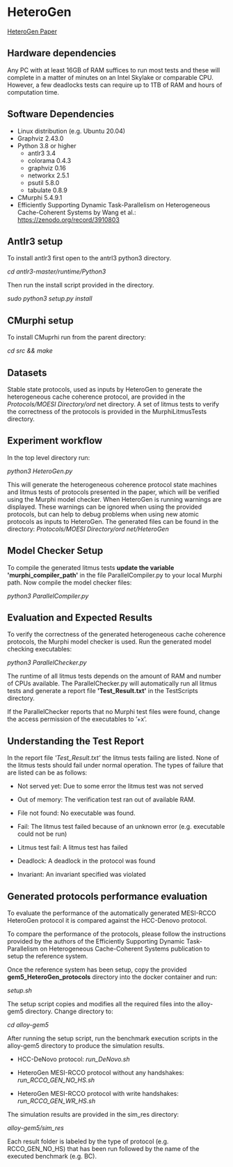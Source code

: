 # HeteroGen
[HeteroGen Paper](https://github.com/Errare-humanum-est/HeteroGen/blob/4b461e10eb93145de129d942ca78a2b551eea3f7/HeteroGen%20HPCA22.pdf)

## Hardware dependencies

Any PC with at least 16GB of RAM suffices to run most tests and these will complete in a matter of minutes on an Intel Skylake or comparable CPU.
However, a few deadlocks tests can require up to 1TB of RAM and hours of computation time.

## Software Dependencies

- Linux distribution (e.g. Ubuntu 20.04)
- Graphviz 2.43.0
- Python 3.8 or higher
  - antlr3 3.4
  - colorama 0.4.3
  - graphviz 0.16
  - networkx 2.5.1
  - psutil 5.8.0
  - tabulate 0.8.9
- CMurphi 5.4.9.1
- Efficiently Supporting Dynamic Task-Parallelism on Heterogeneous Cache-Coherent Systems by Wang et al.: https://zenodo.org/record/3910803

## Antlr3 setup

To install antlr3 first open to the antrl3 python3 directory. 

  *cd antlr3-master/runtime/Python3*

Then run the install script provided in the directory.

  *sudo python3 setup.py install*

## CMurphi setup
To install CMuprhi run from the parent directory:

  *cd src && make*

## Datasets

Stable state protocols, used as inputs by HeteroGen to generate the heterogeneous cache coherence protocol, are provided in the *Protocols/MOESI Directory/ord* net directory. A set of litmus tests to verify the correctness of the protocols is provided in the MurphiLitmusTests directory.

## Experiment workflow
In the top level directory run:

*python3 HeteroGen.py*


This will generate the heterogeneous coherence protocol state machines and litmus tests of protocols presented in the paper, which
will be verified using the Murphi model checker. When HeteroGen is running warnings are displayed. These warnings can be ignored when using the provided protocols, but can help to debug problems when using new atomic protocols as inputs to HeteroGen.
The generated files can be found in the directory: *Protocols/MOESI Directory/ord net/HeteroGen*
 

## Model Checker Setup

To compile the generated litmus tests **update the variable 'murphi_compiler_path'** in the file ParallelCompiler.py to your local Murphi path. Now compile the model checker files:

*python3 ParallelCompiler.py*

## Evaluation and Expected Results

To verify the correctness of the generated heterogeneous cache coherence protocols, the Murphi model checker is used. Run the generated model checking executables:

*python3 ParallelChecker.py*

The runtime of all litmus tests depends on the amount of RAM and number of CPUs available. The ParallelChecker.py will automatically run all litmus tests and generate a report file **'Test_Result.txt'** in the TestScripts directory.

If the ParallelChecker reports that no Murphi test files were found, change the access permission of the executables to ’+x’.

## Understanding the Test Report

In the report file *'Test_Result.txt'* the litmus tests failing are listed. None of the litmus tests should fail under normal operation. The types of failure that are listed can be as follows:

- Not served yet: Due to some error the litmus test was not served

- Out of memory: The verification test ran out of available RAM.

- File not found: No executable was found.

- Fail: The litmus test failed because of an unknown error (e.g. executable could not be run)

- Litmus test fail: A litmus test has failed

- Deadlock: A deadlock in the protocol was found

- Invariant: An invariant specified was violated


## Generated protocols performance evaluation

To evaluate the performance of the automatically generated MESI-RCCO HeteroGen protocol it is compared against the HCC-Denovo protocol. 

To compare the performance of the protocols, please follow the instructions provided by the authors of the Efficiently Supporting Dynamic Task-Parallelism on Heterogeneous Cache-Coherent Systems publication to setup the reference system.

Once the reference system has been setup, copy the provided **gem5_HeteroGen_protocols** directory into the docker container and run:

*setup.sh*

The setup script copies and modifies all the required files into the alloy-gem5 directory.
Change directory to:

*cd alloy-gem5*


After running the setup script, run the benchmark execution scripts in the alloy-gem5 directory to produce the simulation results.

- HCC-DeNovo protocol: *run_DeNovo.sh*

- HeteroGen MESI-RCCO protocol without any handshakes: *run_RCCO_GEN_NO_HS.sh*

- HeteroGen MESI-RCCO protocol with write handshakes: *run_RCCO_GEN_WR_HS.sh*


The simulation results are provided in the sim_res directory:

*alloy-gem5/sim_res*

Each result folder is labeled by the type of protocol (e.g. RCCO_GEN_NO_HS) that has been run followed by the name of the executed benchmark (e.g. BC).

